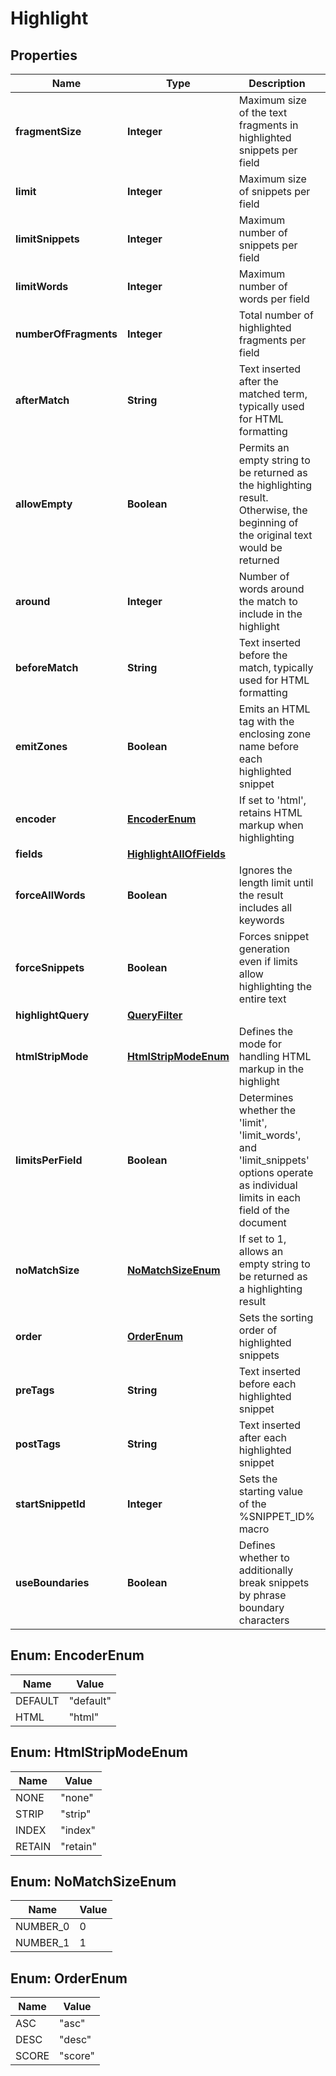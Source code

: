 

# Highlight


## Properties

| Name | Type | Description | Notes |
|------------ | ------------- | ------------- | -------------|
|**fragmentSize** | **Integer** | Maximum size of the text fragments in highlighted snippets per field |  [optional] |
|**limit** | **Integer** | Maximum size of snippets per field |  [optional] |
|**limitSnippets** | **Integer** | Maximum number of snippets per field |  [optional] |
|**limitWords** | **Integer** | Maximum number of words per field |  [optional] |
|**numberOfFragments** | **Integer** | Total number of highlighted fragments per field |  [optional] |
|**afterMatch** | **String** | Text inserted after the matched term, typically used for HTML formatting |  [optional] |
|**allowEmpty** | **Boolean** | Permits an empty string to be returned as the highlighting result. Otherwise, the beginning of the original text would be returned |  [optional] |
|**around** | **Integer** | Number of words around the match to include in the highlight |  [optional] |
|**beforeMatch** | **String** | Text inserted before the match, typically used for HTML formatting |  [optional] |
|**emitZones** | **Boolean** | Emits an HTML tag with the enclosing zone name before each highlighted snippet |  [optional] |
|**encoder** | [**EncoderEnum**](#EncoderEnum) | If set to &#39;html&#39;, retains HTML markup when highlighting |  [optional] |
|**fields** | [**HighlightAllOfFields**](HighlightAllOfFields.md) |  |  [optional] |
|**forceAllWords** | **Boolean** | Ignores the length limit until the result includes all keywords |  [optional] |
|**forceSnippets** | **Boolean** | Forces snippet generation even if limits allow highlighting the entire text |  [optional] |
|**highlightQuery** | [**QueryFilter**](QueryFilter.md) |  |  [optional] |
|**htmlStripMode** | [**HtmlStripModeEnum**](#HtmlStripModeEnum) | Defines the mode for handling HTML markup in the highlight |  [optional] |
|**limitsPerField** | **Boolean** | Determines whether the &#39;limit&#39;, &#39;limit_words&#39;, and &#39;limit_snippets&#39; options operate as individual limits in each field of the document |  [optional] |
|**noMatchSize** | [**NoMatchSizeEnum**](#NoMatchSizeEnum) | If set to 1, allows an empty string to be returned as a highlighting result |  [optional] |
|**order** | [**OrderEnum**](#OrderEnum) | Sets the sorting order of highlighted snippets |  [optional] |
|**preTags** | **String** | Text inserted before each highlighted snippet |  [optional] |
|**postTags** | **String** | Text inserted after each highlighted snippet |  [optional] |
|**startSnippetId** | **Integer** | Sets the starting value of the %SNIPPET_ID% macro |  [optional] |
|**useBoundaries** | **Boolean** | Defines whether to additionally break snippets by phrase boundary characters |  [optional] |



## Enum: EncoderEnum

| Name | Value |
|---- | -----|
| DEFAULT | &quot;default&quot; |
| HTML | &quot;html&quot; |



## Enum: HtmlStripModeEnum

| Name | Value |
|---- | -----|
| NONE | &quot;none&quot; |
| STRIP | &quot;strip&quot; |
| INDEX | &quot;index&quot; |
| RETAIN | &quot;retain&quot; |



## Enum: NoMatchSizeEnum

| Name | Value |
|---- | -----|
| NUMBER_0 | 0 |
| NUMBER_1 | 1 |



## Enum: OrderEnum

| Name | Value |
|---- | -----|
| ASC | &quot;asc&quot; |
| DESC | &quot;desc&quot; |
| SCORE | &quot;score&quot; |



